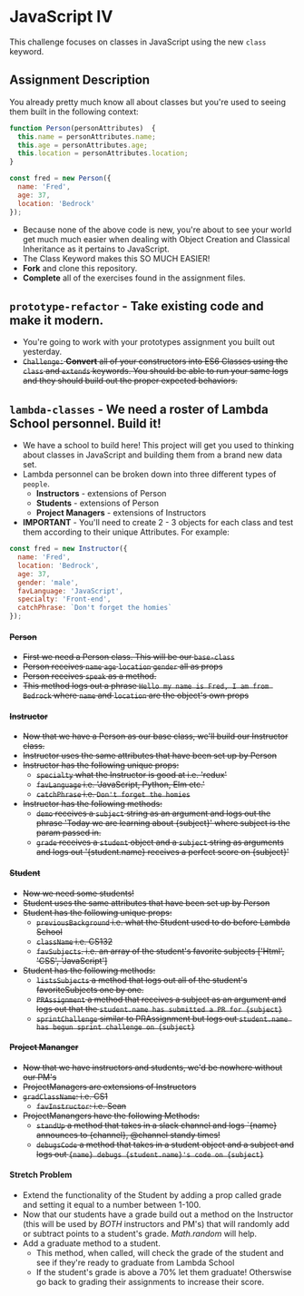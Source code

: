# JavaScript IV

This challenge focuses on classes in JavaScript using the new `class` keyword.

## Assignment Description

You already pretty much know all about classes but you're used to seeing them built in the following context:

```js
function Person(personAttributes)  {
  this.name = personAttributes.name;
  this.age = personAttributes.age;
  this.location = personAttributes.location;
}

const fred = new Person({
  name: 'Fred',
  age: 37,
  location: 'Bedrock'
});
```

* Because none of the above code is new, you're about to see your world get much much easier when dealing with Object Creation and Classical Inheritance as it pertains to JavaScript.
* The Class Keyword makes this SO MUCH EASIER!
* **Fork** and clone this repository.
* **Complete** all of the exercises found in the assignment files.

## `prototype-refactor` - Take existing code and make it modern.

* You're going to work with your prototypes assignment you built out yesterday.
* ~~`Challenge:` **Convert** all of your constructors into ES6 Classes using the `class` and `extends` keywords. You should be able to run your same logs and they should build out the proper expected behaviors.~~

## `lambda-classes` - We need a roster of Lambda School personnel. Build it!

* We have a school to build here! This project will get you used to thinking about classes in JavaScript and building them from a brand new data set.
* Lambda personnel can be broken down into three different types of `people`.
  * **Instructors** - extensions of Person
  * **Students** - extensions of Person
  * **Project Managers** - extensions of Instructors
* **IMPORTANT** - You'll need to create 2 - 3 objects for each class and test them according to their unique Attributes. For example:

```js
const fred = new Instructor({
  name: 'Fred',
  location: 'Bedrock',
  age: 37,
  gender: 'male',
  favLanguage: 'JavaScript',
  specialty: 'Front-end',
  catchPhrase: `Don't forget the homies`
});
```

#### ~~Person~~

* ~~First we need a Person class. This will be our `base-class`~~
* ~~Person receives `name` `age` `location` `gender` all as props~~
* ~~Person receives `speak` as a method.~~
* ~~This method logs out a phrase `Hello my name is Fred, I am from Bedrock` where `name` and `location` are the object's own props~~

#### ~~Instructor~~

* ~~Now that we have a Person as our base class, we'll build our Instructor class.~~
* ~~Instructor uses the same attributes that have been set up by Person~~
* ~~Instructor has the following unique props:~~
  * ~~`specialty` what the Instructor is good at i.e. 'redux'~~
  * ~~`favLanguage` i.e. 'JavaScript, Python, Elm etc.'~~
  * ~~`catchPhrase` i.e. `Don't forget the homies`~~
* ~~Instructor has the following methods:~~
  * ~~`demo` receives a `subject` string as an argument and logs out the phrase 'Today we are learning about {subject}' where subject is the param passed in.~~
  * ~~`grade` receives a `student` object and a `subject` string as arguments and logs out '{student.name} receives a perfect score on {subject}'~~

#### ~~Student~~

* ~~Now we need some students!~~
* ~~Student uses the same attributes that have been set up by Person~~
* ~~Student has the following unique props:~~
  * ~~`previousBackground` i.e. what the Student used to do before Lambda School~~
  * ~~`className` i.e. CS132~~
  * ~~`favSubjects`. i.e. an array of the student's favorite subjects ['Html', 'CSS', 'JavaScript']~~
* ~~Student has the following methods:~~
  * ~~`listsSubjects` a method that logs out all of the student's favoriteSubjects one by one.~~
  * ~~`PRAssignment` a method that receives a subject as an argument and logs out that the `student.name has submitted a PR for {subject}`~~
  * ~~`sprintChallenge` similar to PRAssignment but logs out `student.name has begun sprint challenge on {subject}`~~

#### ~~Project Mananger~~

* ~~Now that we have instructors and students, we'd be nowhere without our PM's~~
* ~~ProjectManagers are extensions of Instructors~~
* ~~`gradClassName`: i.e. CS1~~
  * ~~`favInstructor`: i.e. Sean~~
* ~~ProjectManangers have the following Methods:~~
  * ~~`standUp` a method that takes in a slack channel and logs `{name} announces to {channel}, @channel standy times!​​​​​~~
  * ~~`debugsCode` a method that takes in a student object and a subject and logs out `{name} debugs {student.name}'s code on {subject}`~~

#### Stretch Problem

* Extend the functionality of the Student by adding a prop called grade and setting it equal to a number between 1-100.
* Now that our students have a grade build out a method on the Instructor (this will be used by _BOTH_ instructors and PM's) that will randomly add or subtract points to a student's grade. _Math.random_ will help.
* Add a graduate method to a student.
  * This method, when called, will check the grade of the student and see if they're ready to graduate from Lambda School
  * If the student's grade is above a 70% let them graduate! Otherswise go back to grading their assignments to increase their score.
